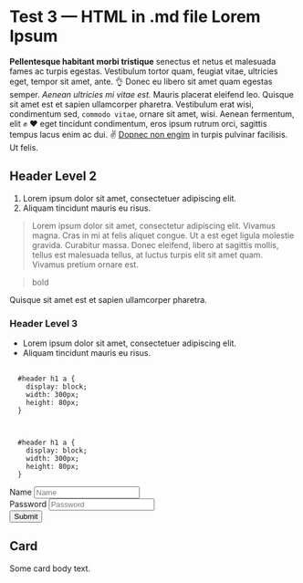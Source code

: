 <h1>Test 3 — HTML in .md file Lorem Ipsum</h1>

<p>
  <strong>Pellentesque habitant morbi tristique</strong> senectus et netus et
  malesuada fames ac turpis egestas. Vestibulum tortor quam, feugiat vitae,
  ultricies eget, tempor sit amet, ante. 👌 Donec eu libero sit amet quam
  egestas semper. <em>Aenean ultricies mi vitae est.</em> Mauris placerat
  eleifend leo. Quisque sit amet est et sapien ullamcorper pharetra.
  Vestibulum erat wisi, condimentum sed, <code>commodo vitae</code>, ornare
  sit amet, wisi. Aenean fermentum, elit ✊ ❤️ eget tincidunt condimentum,
  eros <span class="green2">ipsum rutrum orci, sagittis tempus</span> lacus
  enim ac dui. ✌ <a href="#">Dopnec non engim</a> in turpis pulvinar
  facilisis. Ut felis.
</p>

<h2>Header Level 2</h2>

<ol>
  <li>Lorem ipsum dolor sit amet, consectetuer adipiscing elit.</li>
  <li>Aliquam tincidunt mauris eu risus.</li>
</ol>

<blockquote>
  <p>
    Lorem ipsum dolor sit amet, consectetur adipiscing elit. Vivamus magna.
    Cras in mi at felis aliquet congue. Ut a est eget ligula molestie gravida.
    Curabitur massa. Donec eleifend, libero at sagittis mollis, tellus est
    malesuada tellus, at luctus turpis elit sit amet quam. Vivamus pretium
    ornare est.
  </p>
</blockquote>

<blockquote class="bold">
  bold
</blockquote>

<p class="tr ns-tl">Quisque sit amet est et sapien ullamcorper pharetra.</p>

<h3>Header Level 3</h3>

<ul>
  <li>Lorem ipsum dolor sit amet, consectetuer adipiscing elit.</li>
  <li>Aliquam tincidunt mauris eu risus.</li>
</ul>

<pre>
  <code>
  #header h1 a {
    display: block;
    width: 300px;
    height: 80px;
  }
  </code>
</pre>

<pre><code>
  #header h1 a {
    display: block;
    width: 300px;
    height: 80px;
  }
</code></pre>

<form class="mb4" action="#">
  <div class="mb3">
    <label class="label" for="name">Name</label>
    <input id="name" type="text" class="input" placeholder="Name" />
  </div>
  <div class="mb3">
    <label class="label" for="password">Password</label>
    <input
      id="password"
      type="password"
      class="input"
      placeholder="Password"
    />
  </div>
  <button class="button">Submit</button>
</form>

<div class="card mv4">
  <div class="card-body">
    <h2 class="mt1">Card</h2>
    <p>Some card body text.</p>
  </div>
</div>
